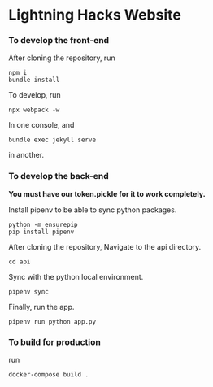 # Lightning Hacks Website


### To develop the front-end

After cloning the repository, run
```
npm i
bundle install
```

To develop, run
```
npx webpack -w
```
In one console, and
```
bundle exec jekyll serve
```
in another.

### To develop the back-end

**You must have our token.pickle for it to work completely.**

Install pipenv to be able to sync python packages.
```
python -m ensurepip
pip install pipenv
```

After cloning the repository,
Navigate to the api directory.
```
cd api
```

Sync with the python local environment.
```
pipenv sync
```

Finally, run the app.
```
pipenv run python app.py
```

### To build for production

run
```
docker-compose build .
```
